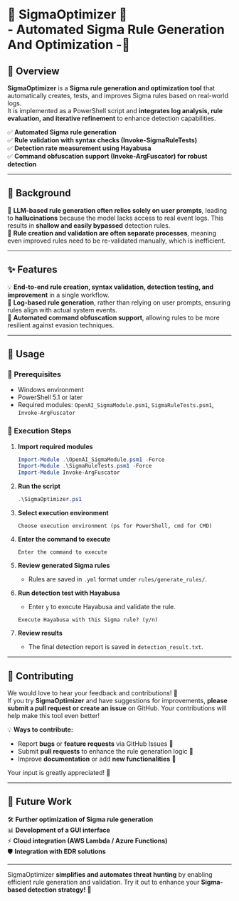 # 📌 SigmaOptimizer 🚀 <br> - Automated Sigma Rule Generation And Optimization -🚀  

## 🎯 Overview  
**SigmaOptimizer** is a **Sigma rule generation and optimization tool** that automatically creates, tests, and improves Sigma rules based on real-world logs.  
It is implemented as a PowerShell script and **integrates log analysis, rule evaluation, and iterative refinement** to enhance detection capabilities.  

✅ **Automated Sigma rule generation**  
✅ **Rule validation with syntax checks (Invoke-SigmaRuleTests)**  
✅ **Detection rate measurement using Hayabusa**  
✅ **Command obfuscation support (Invoke-ArgFuscator) for robust detection**  

---

## 📜 Background  
🔹 **LLM-based rule generation often relies solely on user prompts**, leading to **hallucinations** because the model lacks access to real event logs. This results in **shallow and easily bypassed** detection rules.  
🔹 **Rule creation and validation are often separate processes**, meaning even improved rules need to be re-validated manually, which is inefficient.  

---

## ✨ Features  
💡 **End-to-end rule creation, syntax validation, detection testing, and improvement** in a single workflow.  
📂 **Log-based rule generation**, rather than relying on user prompts, ensuring rules align with actual system events.  
🔄 **Automated command obfuscation support**, allowing rules to be more resilient against evasion techniques.  

---

## 🚀 Usage  
### 🔧 Prerequisites  
- Windows environment  
- PowerShell 5.1 or later  
- Required modules: `OpenAI_SigmaModule.psm1`, `SigmaRuleTests.psm1`, `Invoke-ArgFuscator`  

### 🏁 Execution Steps  
1. **Import required modules**  
    ```powershell
    Import-Module .\OpenAI_SigmaModule.psm1 -Force
    Import-Module .\SigmaRuleTests.psm1 -Force
    Import-Module Invoke-ArgFuscator
    ```

2. **Run the script**  
    ```powershell
    .\SigmaOptimizer.ps1
    ```

3. **Select execution environment**  
    ```
    Choose execution environment (ps for PowerShell, cmd for CMD)
    ```

4. **Enter the command to execute**  
    ```
    Enter the command to execute
    ```

5. **Review generated Sigma rules**  
    - Rules are saved in `.yml` format under `rules/generate_rules/`.  

6. **Run detection test with Hayabusa**  
    - Enter `y` to execute Hayabusa and validate the rule.  
    ```
    Execute Hayabusa with this Sigma rule? (y/n)
    ```

7. **Review results**  
    - The final detection report is saved in `detection_result.txt`.  

---
## 🤝 Contributing  
We would love to hear your feedback and contributions! 🚀  
If you try **SigmaOptimizer** and have suggestions for improvements, **please submit a pull request or create an issue** on GitHub. Your contributions will help make this tool even better!  

💡 **Ways to contribute:**  
- Report **bugs** or **feature requests** via GitHub Issues 🐛  
- Submit **pull requests** to enhance the rule generation logic 🔧  
- Improve **documentation** or add **new functionalities** 📝  

Your input is greatly appreciated! 🙌

---
## 🔮 Future Work  
🛠 **Further optimization of Sigma rule generation**  
📊 **Development of a GUI interface**  
⚡ **Cloud integration (AWS Lambda / Azure Functions)**  
🛡 **Integration with EDR solutions**  

---

SigmaOptimizer **simplifies and automates threat hunting** by enabling efficient rule generation and validation. Try it out to enhance your **Sigma-based detection strategy!** 🚀

